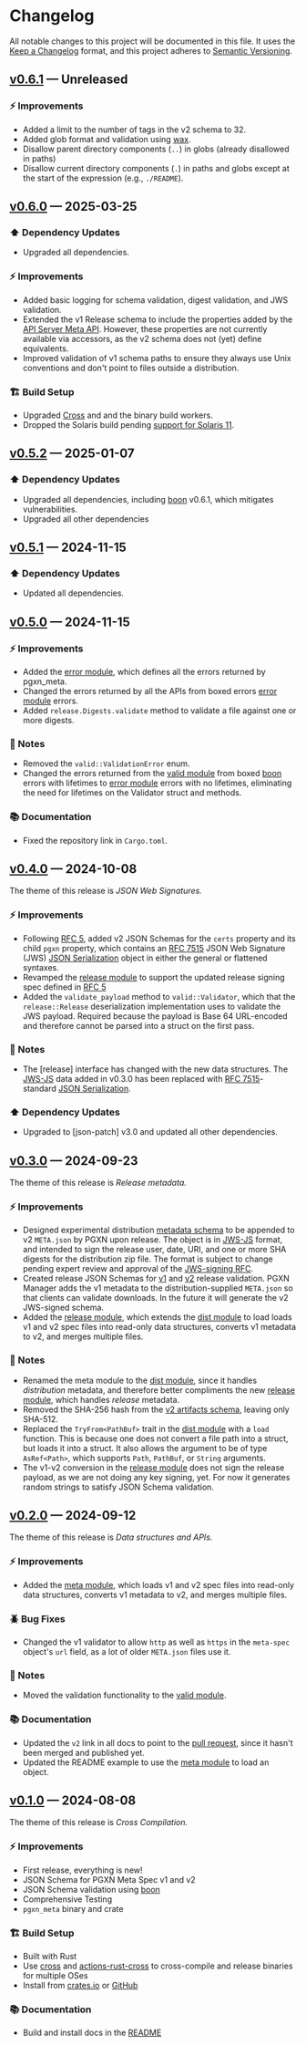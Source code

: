 # Changelog

All notable changes to this project will be documented in this file. It uses the
[Keep a Changelog] format, and this project adheres to [Semantic Versioning].

  [Keep a Changelog]: https://keepachangelog.com/en/1.1.0/
  [Semantic Versioning]: https://semver.org/spec/v2.0.0.html
    "Semantic Versioning 2.0.0"

## [v0.6.1] — Unreleased

### ⚡ Improvements

*   Added a limit to the number of tags in the v2 schema to 32.
*   Added glob format and validation using [wax].
*   Disallow parent directory components (`..`) in globs (already disallowed
    in paths)
*   Disallow current directory components (`.`) in paths and globs except at
    the start of the expression (e.g., `./README`).

  [v0.6.1]: https://github.com/pgxn/meta/compare/v0.6.0...v0.6.1
  [wax]: https://crates.io/crates/wax

## [v0.6.0] — 2025-03-25

### ⬆️ Dependency Updates

*   Upgraded all dependencies.

### ⚡ Improvements

*   Added basic logging for schema validation, digest validation, and JWS
    validation.
*   Extended the v1 Release schema to include the properties added by the [API
    Server Meta API]. However, these properties are not currently available
    via accessors, as the v2 schema does not (yet) define equivalents.
*   Improved validation of v1 schema paths to ensure they always use Unix
    conventions and don't point to files outside a distribution.

### 🏗️ Build Setup

*   Upgraded [Cross] and and the binary build workers.
*   Dropped the Solaris build pending [support for Solaris 11].

  [v0.6.0]: https://github.com/pgxn/meta/compare/v0.5.2...v0.6.0
  [Cross]: https://github.com/cross-rs/cross/
    "“Zero setup” cross compilation and “cross testing” of Rust crates"
  [API Server Meta API]: https://github.com/pgxn/pgxn-api/wiki/meta-api#api-server-structure
  [support for Solaris 11]: https://github.com/cross-rs/cross/issues/1599
    "cross-rs/cross#1599: Support Solaris 11"

## [v0.5.2] — 2025-01-07

### ⬆️ Dependency Updates

*   Upgraded all dependencies, including [boon] v0.6.1, which mitigates
    vulnerabilities.
*   Upgraded all other dependencies

  [v0.5.2]: https://github.com/pgxn/meta/compare/v0.5.1...v0.5.2
  [boon]: https://github.com/santhosh-tekuri/boon

## [v0.5.1] — 2024-11-15

### ⬆️ Dependency Updates

*   Updated all dependencies.

  [v0.5.1]: https://github.com/pgxn/meta/compare/v0.5.0...v0.5.1

## [v0.5.0] — 2024-11-15

### ⚡ Improvements

*   Added the [error module], which defines all the errors returned by
    pgxn_meta.
*   Changed the errors returned by all the APIs from boxed errors [error
    module] errors.
*   Added `release.Digests.validate` method to validate a file against one or
    more digests.

### 📔 Notes

*   Removed the `valid::ValidationError` enum.
*   Changed the errors returned from the [valid module] from boxed [boon]
    errors with lifetimes to [error module] errors with no lifetimes,
    eliminating the need for lifetimes on the Validator struct and methods.

### 📚 Documentation

*   Fixed the repository link in `Cargo.toml`.

  [v0.5.0]: https://github.com/pgxn/meta/compare/v0.4.0...v0.5.0
  [error module]: https://docs.rs/pgxn_meta/0.5.0/pgxn_meta/error/
  [valid module]: https://docs.rs/pgxn_meta/0.5.0/pgxn_meta/valid/
  [boon]: https://github.com/santhosh-tekuri/boon

## [v0.4.0] — 2024-10-08

The theme of this release is *JSON Web Signatures.*

### ⚡ Improvements

*   Following [RFC 5], added v2 JSON Schemas for the `certs` property and its
    child `pgxn` property, which contains an [RFC 7515] JSON Web Signature
    (JWS) [JSON Serialization] object in either the general or flattened
    syntaxes.
*   Revamped the [release module] to support the updated release signing spec
    defined in [RFC 5]
*   Added the `validate_payload` method to `valid::Validator`, which that the
    `release::Release` deserialization implementation uses to validate the JWS
    payload. Required because the payload is Base 64 URL-encoded and therefore
    cannot be parsed into a struct on the first pass.

### 📔 Notes

*   The [release] interface has changed with the new data structures. The
    [JWS-JS] data added in v0.3.0 has been replaced with [RFC 7515]-standard
    [JSON Serialization].

### ⬆️ Dependency Updates

*   Upgraded to [json-patch] v3.0 and updated all other dependencies.

  [v0.4.0]: https://github.com/pgxn/meta/compare/v0.3.0...v0.4.0
  [release module]: https://docs.rs/pgxn_meta/0.4.0/pgxn_meta/release/
  [RFC 5]: https://github.com/pgxn/rfcs/pull/5
    "pgxn/rfs#5 Add RFC for JWS-signing PGXN releases"
  [RFC 7515]: https://datatracker.ietf.org/doc/html/rfc7515 "RFC 7515 JSON Web Signature"
  [JSON Serialization]: https://datatracker.ietf.org/doc/html/rfc7515#section-7.2
    "RFC 7515 JWS — JWS JSON Serialization"

## [v0.3.0] — 2024-09-23

The theme of this release is *Release metadata.*

### ⚡ Improvements

*   Designed experimental distribution [metadata schema] to be appended to v2
    `META.json` by PGXN upon release. The object is in [JWS-JS] format, and
    intended to sign the release user, date, URI, and one or more SHA digests
    for the distribution zip file. The format is subject to change pending
    expert review and approval of the [JWS-signing RFC].
*   Created release JSON Schemas for [v1] and [v2] release validation. PGXN
    Manager adds the v1 metadata to the distribution-supplied `META.json` so
    that clients can validate downloads. In the future it will generate the v2
    JWS-signed schema.
*   Added the [release module], which extends the [dist module] to load loads
    v1 and v2 spec files into read-only data structures, converts v1 metadata
    to v2, and merges multiple files.

### 📔 Notes

*   Renamed the meta module to the [dist module], since it handles
    *distribution* metadata, and therefore better compliments the new [release
    module], which handles *release* metadata.
*   Removed the SHA-256 hash from the [v2 artifacts schema], leaving only
    SHA-512.
*   Replaced the `TryFrom<PathBuf>` trait in the [dist module] with a `load`
    function. This is because one does not convert a file path into a struct,
    but loads it into a struct. It also allows the argument to be of type
    `AsRef<Path>`, which supports `Path`, `PathBuf`, or `String` arguments.
*   The v1-v2 conversion in the [release module] does not sign the release
    payload, as we are not doing any key signing, yet. For now it generates
    random strings to satisfy JSON Schema validation.

  [v0.3.0]: https://github.com/pgxn/meta/compare/v0.2.0...v0.3.0
  [metadata schema]: https://github.com/pgxn/meta/blob/v0.3.0/schema/v2/pgxn-jws.schema.json
  [dist module]: https://docs.rs/pgxn_meta/0.3.0/pgxn_meta/dist/
  [release module]: https://docs.rs/pgxn_meta/0.3.0/pgxn_meta/release/
  [JWS-JS]: https://datatracker.ietf.org/doc/html/draft-jones-json-web-signature-json-serialization-01
  [JWS-signing RFC]: https://github.com/pgxn/rfcs/pull/5
  [v1]: https://github.com/pgxn/meta/blob/v0.3.0/schema/v1/release.schema.json
  [v2]: https://github.com/pgxn/meta/blob/v0.3.0/schema/v2/release.schema.json
  [v2 artifacts schema]: https://github.com/pgxn/meta/blob/v0.3.0/schema/v2/artifacts.schema.json

## [v0.2.0] — 2024-09-12

The theme of this release is *Data structures and APIs.*

### ⚡ Improvements

*   Added the [meta module], which loads v1 and v2 spec files into read-only
    data structures, converts v1 metadata to v2, and merges multiple files.

### 🪲 Bug Fixes

*   Changed the v1 validator to allow `http` as well as `https` in the
    `meta-spec` object's `url` field, as a lot of older `META.json` files use
    it.

### 📔 Notes

*   Moved the validation functionality to the [valid module].

### 📚 Documentation

*   Updated the `v2` link in all docs to point to the [pull request], since it
    hasn't been merged and published yet.
*   Updated the README example to use the [meta module] to load an object.

  [v0.2.0]: https://github.com/pgxn/meta/compare/v0.1.0...v0.2.0
  [meta module]: https://docs.rs/pgxn_meta/0.2.0/pgxn_meta/meta/
  [valid module]: https://docs.rs/pgxn_meta/0.2.0/pgxn_meta/valid/
  [pull request]: https://github.com/pgxn/rfcs/pull/3 "pgxn/rfcs#3 Meta Spec v2"

## [v0.1.0] — 2024-08-08

The theme of this release is *Cross Compilation.*

### ⚡ Improvements

*   First release, everything is new!
*   JSON Schema for PGXN Meta Spec v1 and v2
*   JSON Schema validation using [boon]
*   Comprehensive Testing
*   `pgxn_meta` binary and crate

### 🏗️ Build Setup

*   Built with Rust
*   Use [cross] and [actions-rust-cross] to cross-compile and release binaries
    for multiple OSes
*   Install from [crates.io] or [GitHub]

### 📚 Documentation

*   Build and install docs in the [README]

  [v0.1.0]: https://github.com/pgxn/meta/compare/4c207a6...v0.1.0
  [boon]: https://github.com/santhosh-tekuri/boon
  [cross]: https://github.com/cross-rs/cross
  [actions-rust-cross]: https://github.com/houseabsolute/actions-rust-cross
  [crates.io]: https://crates.io/crates/pgxn_meta
  [GitHub]: https://github.com/pgxn/meta/releases
  [README]: https://github.com/pgxn/meta/blob/v0.1.0/README.md
